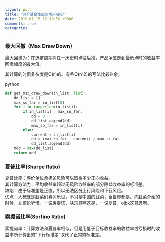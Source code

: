 ```yaml
---
layout: post
title: "评价基金性能的常用指标"
date: 2019-01-15 12:19:56 +0800
comments: true
categories: 
---
```



### 最大回撤（Max Draw Down）

最大回撤为：在选定周期内任一历史时点往后推，产品净值走到最低点时的收益率回撤幅度的最大值。  

其计算的时间复杂度是O(n)的。有些O(n^2)的写法比较业余。

python:
```python
def get_max_draw_down(in_list: list):
    dd_list = []
    max_so_far = in_list[0]
    for i in range(len(in_list)):
        if in_list[i] > max_so_far:
            dd = 0
            dd_list.append(dd)
            max_so_far = in_list[i]
        else:
            current = in_list[i]
            dd = (max_so_far - current) / max_so_far
            dd_list.append(dd)
    mdd = max(dd_list)
    return mdd
```

### 夏普比率(Sharpe Ratio)

夏普比率：评价单位承担的风险可以取得多少正向收益。  
其计算方法为：平均收益率超过无风险收益率的部分除以收益率的标准差。  
缺陷：由于标准差是正直，所以无法区分上行风险和下行风险。  
优点：大概就是韭菜们喜闻乐见，不只是中国的韭菜，全世界都是。向韭菜介绍的时候，韭菜能听懂。一说索提诺，啥玩意啊这是，一说夏普，ojbk这意思啊。  

### 索提诺比率(Sortino Ratio)

索提诺率：计算方法和夏普率相似，但是用低于目标收益率的收益率或亏损时的收益率所计算出的“下行标准差”取代了正常的标准差。  

